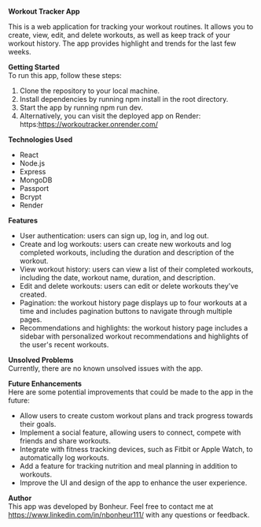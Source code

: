 **Workout Tracker App** <br>


This is a web application for tracking your workout routines. It allows you to create, view, edit, and delete workouts, as well as keep track of your workout history. The app provides highlight and trends for the last few weeks.

**Getting Started** <br>
To run this app, follow these steps:

1. Clone the repository to your local machine.
2. Install dependencies by running npm install in the root directory.
3. Start the app by running npm run dev.
4. Alternatively, you can visit the deployed app on Render: https:https://workoutracker.onrender.com/


**Technologies Used** <br>
* React
* Node.js
* Express
* MongoDB
* Passport
* Bcrypt
* Render


**Features** <br>
* User authentication: users can sign up, log in, and log out.
* Create and log workouts: users can create new workouts and log completed workouts, including the duration and description of the workout.
* View workout history: users can view a list of their completed workouts, including the date, workout name, duration, and description.
* Edit and delete workouts: users can edit or delete workouts they've created.
* Pagination: the workout history page displays up to four workouts at a time and includes pagination buttons to navigate through multiple pages.
* Recommendations and highlights: the workout history page includes a sidebar with personalized workout recommendations and highlights of the user's recent workouts.


**Unsolved Problems** <br>
Currently, there are no known unsolved issues with the app.


**Future Enhancements** <br>
Here are some potential improvements that could be made to the app in the future:

* Allow users to create custom workout plans and track progress towards their goals.
* Implement a social feature, allowing users to connect, compete with friends and share  workouts.
* Integrate with fitness tracking devices, such as Fitbit or Apple Watch, to automatically log workouts.
* Add a feature for tracking nutrition and meal planning in addition to workouts.
* Improve the UI and design of the app to enhance the user experience.


**Author** <br>
This app was developed by Bonheur. Feel free to contact me at https://www.linkedin.com/in/nbonheur111/ with any questions or feedback.